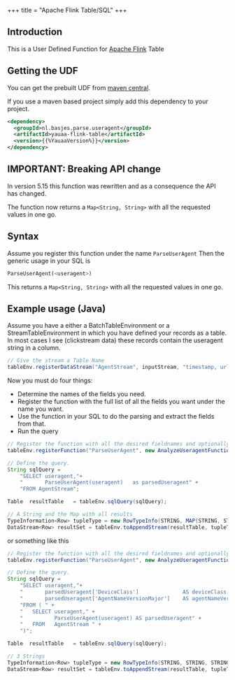 +++
title = "Apache Flink Table/SQL"
+++
## Introduction
This is a User Defined Function for [Apache Flink](https://flink.apache.org) Table

## Getting the UDF
You can get the prebuilt UDF from [maven central](https://search.maven.org/artifact/nl.basjes.parse.useragent/yauaa-flink-table/{{%YauaaVersion%}}/jar).

If you use a maven based project simply add this dependency to your project.

```xml
<dependency>
  <groupId>nl.basjes.parse.useragent</groupId>
  <artifactId>yauaa-flink-table</artifactId>
  <version>{{%YauaaVersion%}}</version>
</dependency>
```


## IMPORTANT: Breaking API change
In version 5.15 this function was rewritten and as a consequence the API has changed.

The function now returns a `Map<String, String>` with all the requested values in one go.

## Syntax
Assume you register this function under the name `ParseUserAgent`
Then the generic usage in your SQL is

```sql
ParseUserAgent(<useragent>)
```

This returns a `Map<String, String>` with all the requested values in one go.

## Example usage (Java)
Assume you have a either a BatchTableEnvironment or a StreamTableEnvironment in which you have defined your records as a table.
In most cases I see (clickstream data) these records contain the useragent string in a column.

```java
// Give the stream a Table Name
tableEnv.registerDataStream("AgentStream", inputStream, "timestamp, url, useragent");
```

Now you must do four things:

* Determine the names of the fields you need.
* Register the function with the full list of all the fields you want under the name you want.
* Use the function in your SQL to do the parsing and extract the fields from that.
* Run the query


```java
// Register the function with all the desired fieldnames and optionally the size of the cache
tableEnv.registerFunction("ParseUserAgent", new AnalyzeUseragentFunction(15000, "DeviceClass", "AgentNameVersionMajor"));

// Define the query.
String sqlQuery =
    "SELECT useragent,"+
    "       ParseUserAgent(useragent)   as parsedUseragent" +
    "FROM AgentStream";

Table  resultTable   = tableEnv.sqlQuery(sqlQuery);

// A String and the Map with all results
TypeInformation<Row> tupleType = new RowTypeInfo(STRING, MAP(STRING, STRING));
DataStream<Row> resultSet = tableEnv.toAppendStream(resultTable, tupleType);
```

or something like this

```java
// Register the function with all the desired fieldnames and optionally the size of the cache
tableEnv.registerFunction("ParseUserAgent", new AnalyzeUseragentFunction(15000, "DeviceClass", "AgentNameVersionMajor"));

// Define the query.
String sqlQuery =
    "SELECT useragent,"+
    "       parsedUseragent['DeviceClass']              AS deviceClass," +
    "       parsedUseragent['AgentNameVersionMajor']    AS agentNameVersionMajor " +
    "FROM ( " +
    "   SELECT useragent," +
    "          ParseUserAgent(useragent) AS parsedUseragent" +
    "   FROM   AgentStream " +
    ")";

Table  resultTable   = tableEnv.sqlQuery(sqlQuery);

// 3 Strings
TypeInformation<Row> tupleType = new RowTypeInfo(STRING, STRING, STRING);
DataStream<Row> resultSet = tableEnv.toAppendStream(resultTable, tupleType);
```

